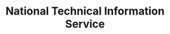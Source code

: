 ---
# This topic lives at
# https://digital.gov/topics/national-technical-information-service

slug: "national-technical-information-service"

# Topic Title
title: "National Technical Information Service"

# description — keep it short and clear
summary: ""


# Weight
weight: 1

# For more information on managing topics,
# see https://github.com/GSA/digitalgov.gov/wiki
---
